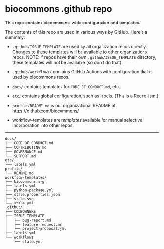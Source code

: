 # biocommons .github repo

This repo contains biocommons-wide configuration and templates.

The contents of this repo are used in various ways by GitHub. Here's a summary:

- `.github/ISSUE_TEMPLATE` are used by all organization repos directly.  Changes to these templates will be available to other organizations repos. NOTE: If repos have their own `.github/ISSUE_TEMPLATE` directory, these templates will not be available (so don't do that).

- `.github/workflows/` contains GitHub Actions with configuration that is used by biocommons repos.

- `docs/` contains templates for `CODE_OF_CONDUCT.md`, etc.

- `etc/` contains global configuration, such as labels. (This is a Reece-ism.)

- `profile/README.md` is our organizational README at https://github.com/biocommons/

- workflow-templates are *templates* available for manual selective incorporation into other repos.

---

    docs/
    ├── CODE_OF_CONDUCT.md
    ├── CONTRIBUTING.md
    ├── GOVERNANCE.md
    └── SUPPORT.md
    etc/
    └── labels.yml
    profile/
    └── README.md
    workflow-templates/
    ├── biocommons.svg
    ├── labels.yml
    ├── python-package.yml
    ├── stale.properties.json
    ├── stale.svg
    └── stale.yml
    .github/
    ├── CODEOWNERS
    ├── ISSUE_TEMPLATE
    │   ├── bug-report.md
    │   ├── feature-request.md
    │   └── project-proposal.yml
    ├── labels.yml
    └── workflows
        └── stale.yml
